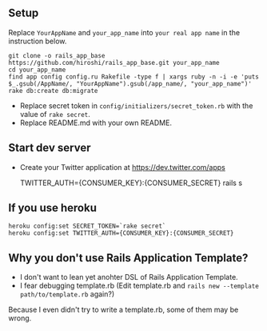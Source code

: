 ## Setup

Replace `YourAppName` and `your_app_name` into `your real app name` in the instruction below.

    git clone -o rails_app_base https://github.com/hiroshi/rails_app_base.git your_app_name
    cd your_app_name
    find app config config.ru Rakefile -type f | xargs ruby -n -i -e 'puts $_.gsub(/AppName/, "YourAppName").gsub(/app_name/, "your_app_name")'
    rake db:create db:migrate

- Replace secret token in `config/initializers/secret_token.rb` with the value of `rake secret`.
- Replace README.md with your own README.


## Start dev server

- Create your Twitter application at https://dev.twitter.com/apps

    TWITTER_AUTH={CONSUMER_KEY}:{CONSUMER_SECRET} rails s


## If you use heroku

    heroku config:set SECRET_TOKEN=`rake secret`
    heroku config:set TWITTER_AUTH={CONSUMER_KEY}:{CONSUMER_SECRET}


## Why you don't use Rails Application Template?

- I don't want to lean yet anohter DSL of Rails Application Template.
- I fear debugging template.rb (Edit template.rb and `rails new --template path/to/template.rb` again?)

Because I even didn't try to write a template.rb, some of them may be wrong.
